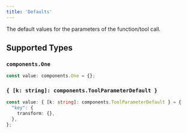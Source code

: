 ```yaml
---
title: 'Defaults'
---
```


The default values for the parameters of the function/tool call.


## Supported Types

### `components.One`

```typescript
const value: components.One = {};
```

### `{ [k: string]: components.ToolParameterDefault }`

```typescript
const value: { [k: string]: components.ToolParameterDefault } = {
  "key": {
    transform: {},
  },
};
```

